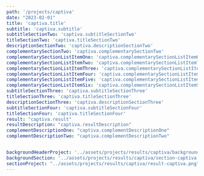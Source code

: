 ```yaml
---
path: '/projects/captiva'
date: "2023-02-01"
title: 'captiva.title'
subtitle: 'captiva.subtitle'
subtitleSectionTwo: 'captiva.subtitleSectionTwo'
titleSectionTwo: 'captiva.titleSectionTwo'
descriptionSectionTwo: 'captiva.descriptionSectionTwo'
complementarySectionTwo: 'captiva.complementarySectionTwo'
complementarySectionListItemOne: 'captiva.complementarySectionListItemOne'
complementarySectionListItemTwo: 'captiva.complementarySectionListItemTwo'
complementarySectionListItemThree: 'captiva.complementarySectionListItemThree'
complementarySectionListItemFour: 'captiva.complementarySectionListItemFour'
complementarySectionListItemFive: 'captiva.complementarySectionListItemFive'
complementarySectionListItemSix: 'captiva.complementarySectionListItemSix'
subtitleSectionThree: 'captiva.subtitleSectionThree'
titleSectionThree: 'captiva.titleSectionThree'
descriptionSectionThree: 'captiva.descriptionSectionThree'
subtitleSectionFour: 'captiva.subtitleSectionFour'
titleSectionFour: 'captiva.titleSectionFour'
result: "captiva.result"
resultDescription: "captiva.resultDescription"
complementDescriptionOne: "captiva.complementDescriptionOne"
complementDescriptionTwo: "captiva.complementDescriptionTwo"


backgroundHeaderProject: '../assets/projects/results/captiva/background-captiva-header.png'
backgroundSection: '../assets/projects/results/captiva/section-captiva.png'
sectionProject: "../assets/projects/results/captiva/result-captiva.png"
---
```

